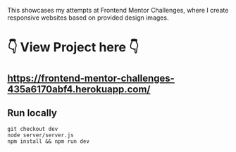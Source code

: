 This showcases my attempts at Frontend Mentor Challenges, where I create responsive websites based on provided design images.

# 👇 View Project here 👇  
## https://frontend-mentor-challenges-435a6170abf4.herokuapp.com/

## Run locally
```
git checkout dev
node server/server.js
npm install && npm run dev
```
